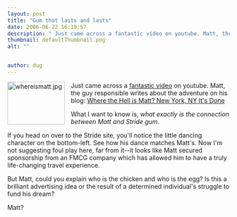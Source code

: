 ```yaml
---
layout: post
title: "Gum that lasts and lasts"
date: 2006-06-22 16:19:57
description: " Just came across a fantastic video on youtube. Matt, the guy responsible writes about the adventure on his blog --  Where the Hell is Matt? New York, NY It&#8217;s Done What I want to know is, what exactly is the&#8230;"
thumbnail: defaultThumbnail.png
alt: ""


author: dug
---
```


<p><a href="http://www.youtube.com/watch?v=bNF_P281Uu4"><img alt="whereismatt.jpg" src="http://www.donkeyontheedge.com/i/whereismatt.jpg" width="130" height="97"  style="float:left;margin:0 1em 0 0;" /></a> Just came across a <a href="http://www.youtube.com/watch?v=bNF_P281Uu4">fantastic video</a> on youtube. Matt, the guy responsible writes about the adventure on his blog: <a title="Where the Hell is Matt? New York, NY It's Done" href="http://www.wherethehellismatt.com/blog/2006/06/20/new-york-ny-its-done/#comments">Where the Hell is Matt? New York, NY It's Done</a></p>

<p>What I want to know is, <em>what exactly is the connection between Matt and Stride gum</em>. </p>

<p>If you head on over to the Stride site, you'll notice the little dancing character on the bottom-left. See how his dance matches Matt's. Now I'm not suggesting foul play here, far from it--it looks like Matt secured sponsorship from an <span class="caps">FMCG </span>company which has allowed him to have a truly life-changing travel experience.</p>

<p>But Matt, could you explain who is the chicken and who is the egg? Is this a brilliant advertising idea or the result of a determined individual's struggle to fund his dream?</p>

<p>Matt?</p>

